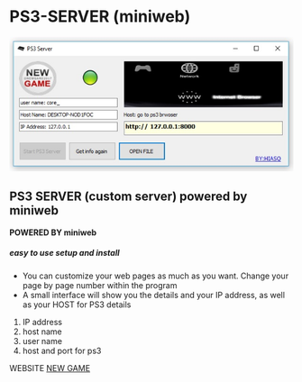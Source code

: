 # PS3-SERVER (miniweb)
![Screenshot](1.jpg)

## PS3 SERVER (custom server) powered by miniweb


**POWERED BY miniweb**
##### easy to use setup and install 
* You can customize your web pages as much as you want. Change your page by page number within the program
* A small interface will show you the details and your IP address, as well as your HOST for  PS3 
details 
1. IP address 
2. host name
3. user name
4. host and port for ps3

WEBSITE [NEW GAME](http://ne-game-w.blogspot.com/)







